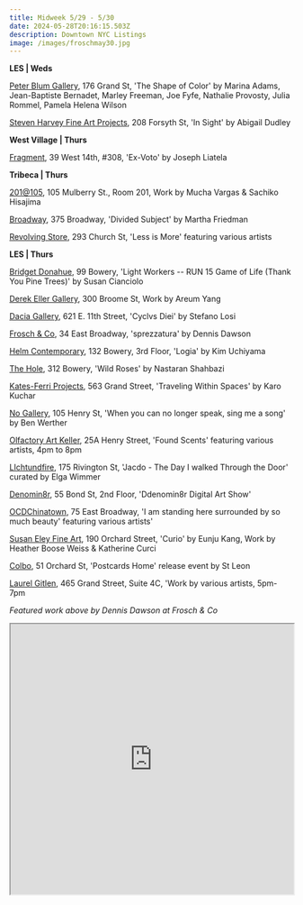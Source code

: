```yaml
---
title: Midweek 5/29 - 5/30
date: 2024-05-28T20:16:15.503Z
description: Downtown NYC Listings
image: /images/froschmay30.jpg
---
```

**L﻿ES | Weds**

[Peter Blum Gallery](https://www.peterblumgallery.com/exhibitions/the-shape-of-color), 176 Grand St, 'The Shape of Color' by Marina Adams, Jean-Baptiste Bernadet, Marley Freeman, Joe Fyfe, Nathalie Provosty, Julia Rommel, Pamela Helena Wilson

[Steven Harvey Fine Art Projects](https://shfap.com/events/in-sight/), 208 Forsyth St, 'In Sight' by Abigail Dudley

**W﻿est Village | Thurs**

[Fragment](https://fragment.gallery/exhibitions/67-ex-voto-joseph-liatela/overview/), 39 West 14th, #308, 'Ex-Voto' by Joseph Liatela

**T﻿ribeca | Thurs**

[201@105](https://www.201at105.com/exhibitions), 105 Mulberry St., Room 201, Work by Mucha Vargas & Sachiko Hisajima

[Broadway](https://broadwaygallery.nyc/exhibitions/50-martha-friedman-divided-subject/), 375 Broadway, 'Divided Subject' by Martha Friedman

[Revolving Store](https://www.instagram.com/revolvingstore), 293 Church St, 'Less is More' featuring various artists

**L﻿ES | Thurs**

[Bridget Donahue](https://www.bridgetdonahue.nyc/exhibitions/susan-cianciolo-run-15-game-life/), 99 Bowery, 'Light Workers -- RUN 15 Game of Life (Thank You Pine Trees)' by Susan Cianciolo

[Derek Eller Gallery](https://www.derekeller.com/exhibitions/areum-yang2), 300 Broome St, Work by Areum Yang

[Dacia Gallery](https://www.daciagallery.com/), 621 E. 11th Street, 'Cyclvs Diei' by Stefano Losi

[Frosch & Co](https://froschandco.com/current), 34 East Broadway, 'sprezzatura' by Dennis Dawson

[Helm Contemporary](https://www.helmcontemporary.com/), 132 Bowery, 3rd Floor, 'Logia' by Kim Uchiyama

[The Hole](https://thehole.com/exhibitions/nastaran-shahbazi-wild-roses), 312 Bowery, 'Wild Roses' by Nastaran Shahbazi 

[Kates-Ferri Projects](https://www.katesferriprojects.com/traveling-within-spaces-karo-kuchar-art-works), 563 Grand Street, 'Traveling Within Spaces' by Karo Kuchar

[No Gallery](https://www.nononogallery.com/exhibitions/ben-werther-when-you-can-no-longer-speak-sing-me-a-song/), 105 Henry St, 'When you can no longer speak, sing me a song' by Ben Werther

[Olfactory Art Keller](https://www.olfactoryartkeller.com/exhibitions/found-scents), 25A Henry Street, 'Found Scents' featuring various artists, 4pm to 8pm

[L﻿Ichtundfire](https://lichtundfire.com/), 175 Rivington St, 'Jacdo - The Day I walked Through the Door' curated by Elga Wimmer

[Denomin8r](https://www.instagram.com/denomin8r), 55 Bond St, 2nd Floor, 'Ddenomin8r Digital Art Show'

[OCDChinatown](https://ocdchinatown.com/), 75 East Broadway, 'I am standing here surrounded by so much beauty' featuring various artists'

[Susan Eley Fine Art](https://susaneleyfineart.com/), 190 Orchard Street, 'Curio' by Eunju Kang, Work by Heather Boose Weiss & Katherine Curci

[C﻿olbo](https://www.instagram.com/colbo.nyc), 51 Orchard St, 'Postcards Home' release event by St Leon

[Laurel Gitlen](https://www.instagram.com/laurelgitlen), 465 Grand Street, Suite 4C, 'Work by various artists, 5pm-7pm

*F﻿eatured work above by Dennis Dawson at Frosch & Co*

<iframe src="https://www.google.com/maps/d/u/1/embed?mid=15xHqygHVsbPHwfqsuVmyawQ5D2HwLjk&ehbc=2E312F" width="100%" height="480"></iframe>